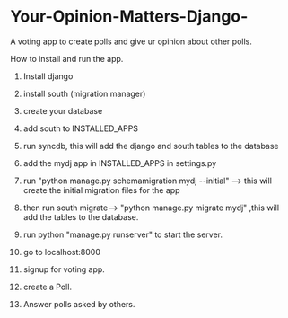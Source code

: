 # Your-Opinion-Matters-Django-
A voting app to create polls and give ur opinion about other polls.

How to install and run the app.

1. Install django

2. install south (migration manager)

3. create your database

4. add south to INSTALLED_APPS

5. run syncdb, this will add the django and south tables to the database

6. add the mydj app in INSTALLED_APPS in settings.py

7. run "python manage.py schemamigration mydj --initial" --> this will create the initial migration files for the app

8. then run south migrate--> "python manage.py migrate mydj" ,this will add the tables to the database.

9. run python "manage.py runserver" to start the server.

10. go to localhost:8000

11. signup for voting app.

12. create a Poll.

13. Answer polls asked by others.